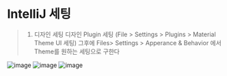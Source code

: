 # IntelliJ 세팅

> 1. 디자인 세팅
디자인 Plugin 세팅 (File > Settings > Plugins > Material Theme UI 세팅)
그후에 Files> Settings > Apperance & Behavior 에서 Theme를 원하는 세팅으로 구한다

![image](https://user-images.githubusercontent.com/60413291/156584528-d20c881e-d736-4e1d-b5fb-91570c0f67ad.png)
![image](https://user-images.githubusercontent.com/60413291/156584624-9c23c312-fab4-4a30-bf69-6c3fc7cf85f6.png)
![image](https://user-images.githubusercontent.com/60413291/156584680-8e4703ee-879f-437e-a87b-9c67991cc854.png)
